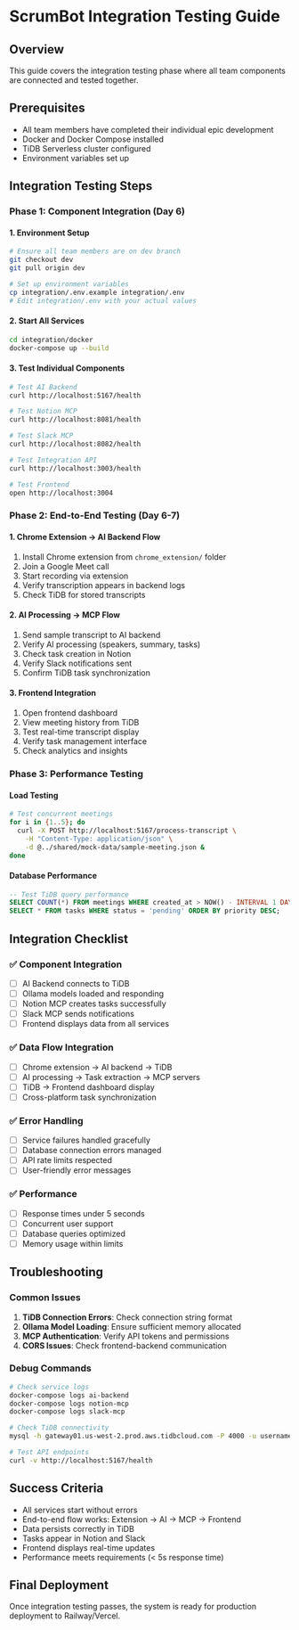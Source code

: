 # ScrumBot Integration Testing Guide

## Overview
This guide covers the integration testing phase where all team components are connected and tested together.

## Prerequisites
- All team members have completed their individual epic development
- Docker and Docker Compose installed
- TiDB Serverless cluster configured
- Environment variables set up

## Integration Testing Steps

### Phase 1: Component Integration (Day 6)

#### 1. Environment Setup
```bash
# Ensure all team members are on dev branch
git checkout dev
git pull origin dev

# Set up environment variables
cp integration/.env.example integration/.env
# Edit integration/.env with your actual values
```

#### 2. Start All Services
```bash
cd integration/docker
docker-compose up --build
```

#### 3. Test Individual Components
```bash
# Test AI Backend
curl http://localhost:5167/health

# Test Notion MCP
curl http://localhost:8081/health

# Test Slack MCP  
curl http://localhost:8082/health

# Test Integration API
curl http://localhost:3003/health

# Test Frontend
open http://localhost:3004
```

### Phase 2: End-to-End Testing (Day 6-7)

#### 1. Chrome Extension → AI Backend Flow
1. Install Chrome extension from `chrome_extension/` folder
2. Join a Google Meet call
3. Start recording via extension
4. Verify transcription appears in backend logs
5. Check TiDB for stored transcripts

#### 2. AI Processing → MCP Flow
1. Send sample transcript to AI backend
2. Verify AI processing (speakers, summary, tasks)
3. Check task creation in Notion
4. Verify Slack notifications sent
5. Confirm TiDB task synchronization

#### 3. Frontend Integration
1. Open frontend dashboard
2. View meeting history from TiDB
3. Test real-time transcript display
4. Verify task management interface
5. Check analytics and insights

### Phase 3: Performance Testing

#### Load Testing
```bash
# Test concurrent meetings
for i in {1..5}; do
  curl -X POST http://localhost:5167/process-transcript \
    -H "Content-Type: application/json" \
    -d @../shared/mock-data/sample-meeting.json &
done
```

#### Database Performance
```sql
-- Test TiDB query performance
SELECT COUNT(*) FROM meetings WHERE created_at > NOW() - INTERVAL 1 DAY;
SELECT * FROM tasks WHERE status = 'pending' ORDER BY priority DESC;
```

## Integration Checklist

### ✅ Component Integration
- [ ] AI Backend connects to TiDB
- [ ] Ollama models loaded and responding
- [ ] Notion MCP creates tasks successfully
- [ ] Slack MCP sends notifications
- [ ] Frontend displays data from all services

### ✅ Data Flow Integration
- [ ] Chrome extension → AI backend → TiDB
- [ ] AI processing → Task extraction → MCP servers
- [ ] TiDB → Frontend dashboard display
- [ ] Cross-platform task synchronization

### ✅ Error Handling
- [ ] Service failures handled gracefully
- [ ] Database connection errors managed
- [ ] API rate limits respected
- [ ] User-friendly error messages

### ✅ Performance
- [ ] Response times under 5 seconds
- [ ] Concurrent user support
- [ ] Database queries optimized
- [ ] Memory usage within limits

## Troubleshooting

### Common Issues
1. **TiDB Connection Errors**: Check connection string format
2. **Ollama Model Loading**: Ensure sufficient memory allocated
3. **MCP Authentication**: Verify API tokens and permissions
4. **CORS Issues**: Check frontend-backend communication

### Debug Commands
```bash
# Check service logs
docker-compose logs ai-backend
docker-compose logs notion-mcp
docker-compose logs slack-mcp

# Check TiDB connectivity
mysql -h gateway01.us-west-2.prod.aws.tidbcloud.com -P 4000 -u username -p

# Test API endpoints
curl -v http://localhost:5167/health
```

## Success Criteria
- All services start without errors
- End-to-end flow works: Extension → AI → MCP → Frontend
- Data persists correctly in TiDB
- Tasks appear in Notion and Slack
- Frontend displays real-time updates
- Performance meets requirements (< 5s response time)

## Final Deployment
Once integration testing passes, the system is ready for production deployment to Railway/Vercel.